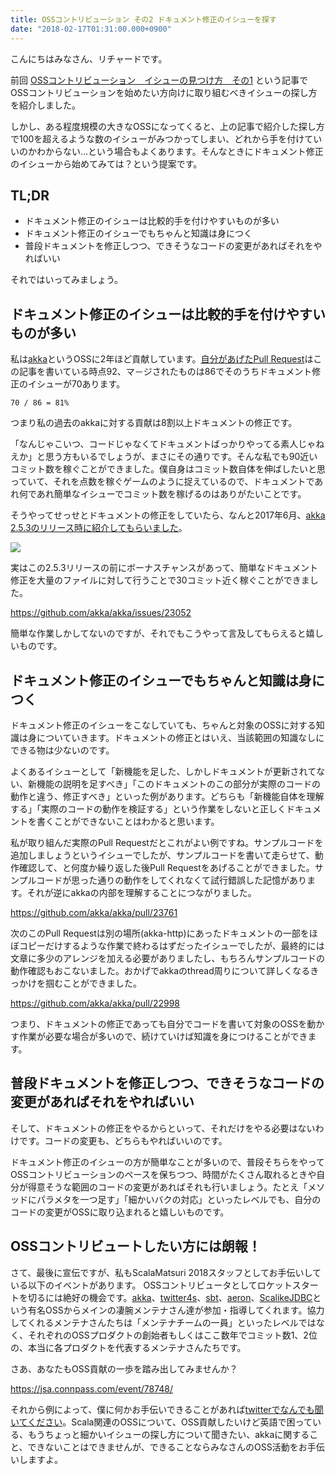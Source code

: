```yaml
---
title: OSSコントリビューション その2 ドキュメント修正のイシューを探す
date: "2018-02-17T01:31:00.000+0900"
---
```


こんにちはみなさん、リチャードです。

前回 [OSSコントリビューション　イシューの見つけ方　その1](../20180212) という記事でOSSコントリビューションを始めたい方向けに取り組むべきイシューの探し方を紹介しました。

しかし、ある程度規模の大きなOSSになってくると、上の記事で紹介した探し方で100を超えるような数のイシューがみつかってしまい、どれから手を付けていいのかわからない…という場合もよくあります。そんなときにドキュメント修正のイシューから始めてみては？という提案です。

## TL;DR

* ドキュメント修正のイシューは比較的手を付けやすいものが多い
* ドキュメント修正のイシューでもちゃんと知識は身につく
* 普段ドキュメントを修正しつつ、できそうなコードの変更があればそれをやればいい

それではいってみましょう。

## ドキュメント修正のイシューは比較的手を付けやすいものが多い

私は[akka](https://github.com/akka/akka)というOSSに2年ほど貢献しています。[自分があげたPull Request](https://github.com/akka/akka/pulls?page=4&q=is%3Apr+is%3Aclosed+author%3Arichardimaoka:title)はこの記事を書いている時点92、マ－ジされたものは86でそのうちドキュメント修正のイシューが70あります。

```
70 / 86 = 81%
```

つまり私の過去のakkaに対する貢献は8割以上ドキュメントの修正です。

「なんじゃこいつ、コードじゃなくてドキュメントばっかりやってる素人じゃねえか」と思う方もいるでしょうが、まさにその通りです。そんな私でも90近いコミット数を稼ぐことができました。僕自身はコミット数自体を伸ばしたいと思っていて、それを点数を稼ぐゲームのように捉えているので、ドキュメントであれ何であれ簡単なイシューでコミット数を稼げるのはありがたいことです。

そうやってせっせとドキュメントの修正をしていたら、なんと2017年6月、[akka 2.5.3のリリース時に紹介してもらいました](https://akka.io/blog/news/2017/06/19/akka-2.5.3-released)。

![](/images/20180217/20180217132247.png)

実はこの2.5.3リリースの前にボーナスチャンスがあって、簡単なドキュメント修正を大量のファイルに対して行うことで30コミット近く稼ぐことができました。

https://github.com/akka/akka/issues/23052

簡単な作業しかしてないのですが、それでもこうやって言及してもらえると嬉しいものです。

## ドキュメント修正のイシューでもちゃんと知識は身につく

ドキュメント修正のイシューをこなしていても、ちゃんと対象のOSSに対する知識は身についていきます。ドキュメントの修正とはいえ、当該範囲の知識なしにできる物は少ないのです。

よくあるイシューとして「新機能を足した、しかしドキュメントが更新されてない、新機能の説明を足すべき」「このドキュメントのこの部分が実際のコードの動作と違う、修正すべき」といった例があります。どちらも「新機能自体を理解する」「実際のコードの動作を検証する」という作業をしないと正しくドキュメントを書くことができないことはわかると思います。

私が取り組んだ実際のPull Requestだとこれがよい例ですね。サンプルコードを追加しましょうというイシューでしたが、サンプルコードを書いて走らせて、動作確認して、と何度か繰り返した後Pull Requestをあげることができました。サンプルコードが思った通りの動作をしてくれなくて試行錯誤した記憶があります。それが逆にakkaの内部を理解することにつながりました。

https://github.com/akka/akka/pull/23761

次のこのPull Requestは別の場所(akka-http)にあったドキュメントの一部をほぼコピーだけするような作業で終わるはずだったイシューでしたが、最終的には文章に多少のアレンジを加える必要がありましたし、もちろんサンプルコードの動作確認もおこないました。おかげでakkaのthread周りについて詳しくなるきっかけを掴むことができました。

https://github.com/akka/akka/pull/22998

つまり、ドキュメントの修正であっても自分でコードを書いて対象のOSSを動かす作業が必要な場合が多いので、続けていけば知識を身につけることができます。

## 普段ドキュメントを修正しつつ、できそうなコードの変更があればそれをやればいい

そして、ドキュメントの修正をやるからといって、それだけをやる必要はないわけです。コードの変更も、どちらもやればいいのです。

ドキュメント修正のイシューの方が簡単なことが多いので、普段そちらをやってOSSコントリビューションのペースを保ちつつ、時間がたくさん取れるときや自分が得意そうな範囲のコードの変更があればそれも行いましょう。たとえ「メソッドにパラメタを一つ足す」「細かいバクの対応」といったレベルでも、自分のコードの変更がOSSに取り込まれると嬉しいものです。

## OSSコントリビュートしたい方には朗報！

さて、最後に宣伝ですが、私もScalaMatsuri 2018スタッフとしてお手伝いしている以下のイベントがあります。
OSSコントリビュータとしてロケットスタートを切るには絶好の機会です。[akka](https://github.com/akka/akka)、[twitter4s](https://github.com/DanielaSfregola/twitter4s)、[sbt](https://github.com/sbt/sbt)、[aeron](https://github.com/real-logic/aeron)、[ScalikeJDBC](https://github.com/scalikejdbc/scalikejdbc)という有名OSSからメインの凄腕メンテナさん達が参加・指導してくれます。協力してくれるメンテナさんたちは「メンテナチームの一員」といったレベルではなく、それぞれのOSSプロダクトの創始者もしくはここ数年でコミット数1、2位の、本当に各プロダクトを代表するメンテナさんたちです。

さあ、あなたもOSS貢献の一歩を踏み出してみませんか？

https://jsa.connpass.com/event/78748/

それから例によって、僕に何かお手伝いできることがあれば[twitterでなんでも聞いてください](https://twitter.com/richardimaokajp)。Scala関連のOSSについて、OSS貢献したいけど英語で困っている、もうちょっと細かいイシューの探し方について聞きたい、akkaに関すること、できないことはできませんが、できることならみなさんのOSS活動をお手伝いしますよ。


